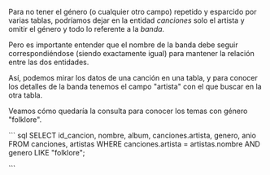 Para no tener el género (o cualquier otro campo) repetido y esparcido por varias tablas, podríamos dejar en la entidad _canciones_ solo el artista y omitir el género y todo lo referente a la _banda_. 

Pero es importante entender que el nombre de la banda debe seguir correspondiéndose (siendo exactamente igual) para mantener la relación entre las dos entidades. 

Así, podemos mirar los datos de una canción en una tabla, y para conocer los detalles de la banda tenemos el campo "artista" con el que buscar en la otra tabla. 

Veamos cómo quedaría la consulta para conocer los temas con género "folklore".

<div
  class='mu-erd'
  data-entities='{
    "canciones": {
      "id_cancion": {
        "type": "Integer",
        "pk": true
      },
      "titulo": {
        "type": "Text"
      },
      "artista": {
        "type": "Text",
        "pk": false,
        "fk": {
          "to": { "entity": "artistas", "column": "nombre" },
          "type": "many_to_one"
        }
      },
      "album":{
        "type": "Text"
      },
      "anio":{
        "type": "Integer"
      }
    },
    "artistas": {
      "id_artista": {
        "type": "Integer",
        "pk": true
      },
      "nombre": {
        "type": "Text"
      },
      "integrantes": {
        "type": "Text"
      },
      "genero": {
        "type": "Text"
      },
      "nacionalidad": {
        "type": "Text"
      }
    }
  }'>
</div>

\`\`\` sql SELECT id\_cancion, nombre, album, canciones.artista, genero, anio FROM canciones, artistas WHERE canciones.artista = artistas.nombre AND genero LIKE "folklore";

\`\`\`

